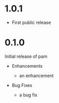 # 1.0.1

* First public release

# 0.1.0

Initial release of pam

* Enhancements
  * an enhancement

* Bug Fixes
  * a bug fix

